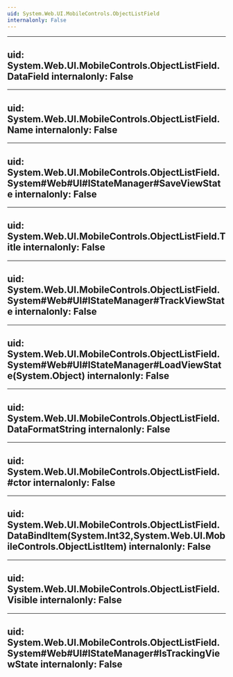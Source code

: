 ```yaml
---
uid: System.Web.UI.MobileControls.ObjectListField
internalonly: False
---
```


---
uid: System.Web.UI.MobileControls.ObjectListField.DataField
internalonly: False
---

---
uid: System.Web.UI.MobileControls.ObjectListField.Name
internalonly: False
---

---
uid: System.Web.UI.MobileControls.ObjectListField.System#Web#UI#IStateManager#SaveViewState
internalonly: False
---

---
uid: System.Web.UI.MobileControls.ObjectListField.Title
internalonly: False
---

---
uid: System.Web.UI.MobileControls.ObjectListField.System#Web#UI#IStateManager#TrackViewState
internalonly: False
---

---
uid: System.Web.UI.MobileControls.ObjectListField.System#Web#UI#IStateManager#LoadViewState(System.Object)
internalonly: False
---

---
uid: System.Web.UI.MobileControls.ObjectListField.DataFormatString
internalonly: False
---

---
uid: System.Web.UI.MobileControls.ObjectListField.#ctor
internalonly: False
---

---
uid: System.Web.UI.MobileControls.ObjectListField.DataBindItem(System.Int32,System.Web.UI.MobileControls.ObjectListItem)
internalonly: False
---

---
uid: System.Web.UI.MobileControls.ObjectListField.Visible
internalonly: False
---

---
uid: System.Web.UI.MobileControls.ObjectListField.System#Web#UI#IStateManager#IsTrackingViewState
internalonly: False
---
